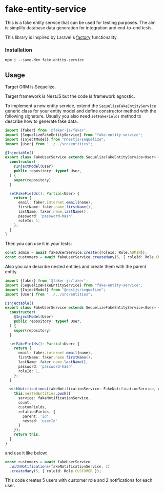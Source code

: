 # fake-entity-service

This is a fake entity service that can be used for testing purposes.
The aim is simplify database data generation for integration and end-to-end tests.

This library is inspired by Laravel's [factory](https://laravel.com/docs/8.x/database-testing#introduction) functionality.

### Installation

```shell
npm i --save-dev fake-entity-service
```

## Usage

Target ORM is Sequelize.

Target framework is NestJS but the code is framework agnostic.

To implement a new entity service, extend the `SequelizeFakeEntityService` generic class for your entity model
and define constructor method with the following signature. Usually you also need `setFakeFields` method to describe how to generate fake data.

```typescript
import {faker} from '@faker-js/faker';
import {SequelizeFakeEntityService} from "fake-entity-service";
import {InjectModel} from "@nestjs/sequelize";
import {User} from "../../src/entities";

@Injectable()
export class FakeUserService extends SequelizeFakeEntityService<User> {
  constructor(
    @InjectModel(User)
    public repository: typeof User,
  ) {
    super(repository)
  }

  setFakeFields(): Partial<User> {
    return {
      email: faker.internet.email(name),
      firstName: faker.name.firstName(),
      lastName: faker.name.lastName(),
      password: 'password-hash',
      roleId: 1,
    };
  }
}
```

Then you can use it in your tests:

```typescript
const admin = await fakeUserService.create({roleId: Role.ADMIN});
const customers = await fakeUserService.createMany(5, { roleId: Role.CUSTOMER });
```

Also you can describe nested entities and create them with the parent entity.

```typescript
import {faker} from '@faker-js/faker';
import {SequelizeFakeEntityService} from "fake-entity-service";
import {InjectModel} from "@nestjs/sequelize";
import {User} from "../../src/entities";

@Injectable()
export class FakeUserService extends SequelizeFakeEntityService<User> {
  constructor(
    @InjectModel(User)
    public repository: typeof User,
  ) {
    super(repository)
  }

  setFakeFields(): Partial<User> {
    return {
      email: faker.internet.email(name),
      firstName: faker.name.firstName(),
      lastName: faker.name.lastName(),
      password: 'password-hash',
      roleId: 1,
    };
  }

  withNotifications(fakeNotificationService: FakeNotificationService, count: number, customFields?: Partial<Notification>): FakeUserService {
    this.nestedEntities.push({
      service: fakeNotificationService,
      count,
      customFields,
      relationFields: {
        parent: 'id',
        nested: 'userId'
      }
    });
    return this;
  }
}
```
and use it like below:

```typescript
const customers = await fakeUserService
  .withNotifications(fakeNotificationService, 2)
  .createMany(5, { roleId: Role.CUSTOMER });
```

This code creates 5 users with customer role and 2 notifications for each user.

